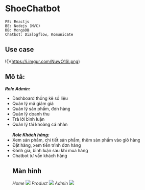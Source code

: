 # ShoeChatbot
```
FE: Reactjs
BE: Nodejs (MVC)
DB: MongoDB
Chatbot: Dialogflow, Komunicate
```
## Use case
!{}(https://i.imgur.com/NuwO1Sl.png)
## Mô tả:
***Role Admin:***  <br>
- Dashboard thống kê số liệu
- Quản lý mã giảm giá
- Quản lý sản phẩm, đơn hàng
- Quản lý doanh thu
- Trả lời bình luận
- Quản lý tài khoảng cá nhân <br> <br>
***Role Khách hàng:***
- Xem sản phẩm, chi tiết sản phẩm, thêm sản phẩm vào giỏ hàng
- Đặt hàng, xem tiến trình đơn hàng
- Đánh giá, bình luận sau khi mua hàng
- Chatbot tư vấn khách hàng
  ## Màn hình <br>
  _Home_ 
  ![](https://i.imgur.com/NW8BQs6.jpg)
  _Product_
  ![](https://i.imgur.com/jO7YKdF.png)
  _Admin_
    ![](https://i.imgur.com/Y4ysE3O.png)
  
